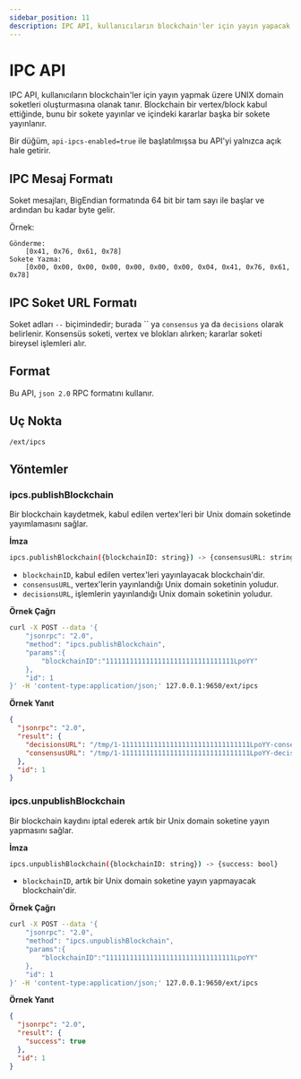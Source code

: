 ```yaml
---
sidebar_position: 11
description: IPC API, kullanıcıların blockchain'ler için yayın yapacak UNIX domain soketleri oluşturmasına olanak tanır. Daha fazla bilgiye buradan ulaşabilirsiniz.
---
```


# IPC API

IPC API, kullanıcıların blockchain'ler için yayın yapmak üzere UNIX domain soketleri oluşturmasına olanak tanır. Blockchain bir vertex/block kabul ettiğinde, bunu bir sokete yayınlar ve içindeki kararlar başka bir sokete yayınlanır.

Bir düğüm,  `api-ipcs-enabled=true` ile başlatılmışsa bu API'yi yalnızca açık hale getirir.

## IPC Mesaj Formatı

Soket mesajları, BigEndian formatında 64 bit bir tam sayı ile başlar ve ardından bu kadar byte gelir.

Örnek:

```text
Gönderme:
    [0x41, 0x76, 0x61, 0x78]
Sokete Yazma:
    [0x00, 0x00, 0x00, 0x00, 0x00, 0x00, 0x00, 0x04, 0x41, 0x76, 0x61, 0x78]
```

## IPC Soket URL Formatı

Soket adları `--` biçimindedir; burada `` ya `consensus` ya da `decisions` olarak belirlenir. Konsensüs soketi, vertex ve blokları alırken; kararlar soketi bireysel işlemleri alır.

## Format

Bu API, `json 2.0` RPC formatını kullanır.

## Uç Nokta

`/ext/ipcs`

## Yöntemler

### ipcs&#46;publishBlockchain

Bir blockchain kaydetmek, kabul edilen vertex'leri bir Unix domain soketinde yayımlamasını sağlar.

**İmza**

```sh
ipcs.publishBlockchain({blockchainID: string}) -> {consensusURL: string, decisionsURL: string}
```

- `blockchainID`, kabul edilen vertex'leri yayınlayacak blockchain'dir.
- `consensusURL`, vertex'lerin yayınlandığı Unix domain soketinin yoludur.
- `decisionsURL`, işlemlerin yayınlandığı Unix domain soketinin yoludur.

**Örnek Çağrı**

```sh
curl -X POST --data '{
    "jsonrpc": "2.0",
    "method": "ipcs.publishBlockchain",
    "params":{
        "blockchainID":"11111111111111111111111111111111LpoYY"
    },
    "id": 1
}' -H 'content-type:application/json;' 127.0.0.1:9650/ext/ipcs
```

**Örnek Yanıt**

```json
{
  "jsonrpc": "2.0",
  "result": {
    "decisionsURL": "/tmp/1-11111111111111111111111111111111LpoYY-consensus",
    "consensusURL": "/tmp/1-11111111111111111111111111111111LpoYY-decisions"
  },
  "id": 1
}
```

### ipcs&#46;unpublishBlockchain

Bir blockchain kaydını iptal ederek artık bir Unix domain soketine yayın yapmasını sağlar.

**İmza**

```sh
ipcs.unpublishBlockchain({blockchainID: string}) -> {success: bool}
```

- `blockchainID`, artık bir Unix domain soketine yayın yapmayacak blockchain'dir.

**Örnek Çağrı**

```sh
curl -X POST --data '{
    "jsonrpc": "2.0",
    "method": "ipcs.unpublishBlockchain",
    "params":{
        "blockchainID":"11111111111111111111111111111111LpoYY"
    },
    "id": 1
}' -H 'content-type:application/json;' 127.0.0.1:9650/ext/ipcs
```

**Örnek Yanıt**

```json
{
  "jsonrpc": "2.0",
  "result": {
    "success": true
  },
  "id": 1
}
